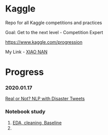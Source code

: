 # Kaggle

Repo for all Kaggle competitions and practices

Goal: Get to the next level - Competition Expert

https://www.kaggle.com/progression

My Link - [XIAO NAN](https://www.kaggle.com/nanxiao)

# Progress

### 2020.01.17
[Real or Not? NLP with Disaster Tweets](https://www.kaggle.com/c/nlp-getting-started)

### Notebook study

1. [EDA, cleaning, Baseline](https://www.kaggle.com/shahules/basic-eda-cleaning-and-glove/data)
2. 